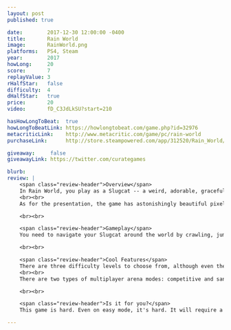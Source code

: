 ```yaml
---
layout: post
published: true

date:        2017-12-30 12:00:00 -0400
title:       Rain World
image:       RainWorld.png
platforms:   PS4, Steam
year:        2017
howLong:     20
score:       7
replayValue: 3
rHalfStar:   false
difficulty:  4
dHalfStar:   true
price:       20
video:       fD_C3JdLkSU?start=210

hasHowLongToBeat:  true
howLongToBeatLink: https://howlongtobeat.com/game.php?id=32976
metacriticLink:    http://www.metacritic.com/game/pc/rain-world
purchaseLink:      http://store.steampowered.com/app/312520/Rain_World/

giveaway:     false
giveawayLink: https://twitter.com/curategames

blurb:
review: |
    <span class="review-header">Overview</span>
    In Rain World, you play as a Slugcat -- a weird, adorable, graceful animal -- in a 2D action-platformer. You are separated from your family during a flood and need to find your way home. You explore a vast, connected environment, consisting of over 1600 rooms (each room takes up the screen), filled with enemies and food. Your Slugcat needs to run away from dangerous  animals and eat pretty much anything smaller than itself in order to hibernate. This relates to the game's titular mechanic, where you need to find protected alcoves for you to hibernate in every so often, otherwise a furious downpour occurs, killing your Slugcat. These alcoves also act as save points where you respawn from if you die or quit out of the game.
    <br><br>
    As for the presentation, the game has astonishingly beautiful pixel art. Considering the number of rooms and the cohesive environment, the developers have accomplished quite a feat. Each room has its own layout and atmosphere, yet feels part of a greater whole. Every animation is fluid, flowing in a completely natural fashion. The animations for your Slugcat and the enemies are combination of regular animation and procedural generation, leading to this fluid motion. It is pleasing to look at it, and one of the more unique animation styles you'll come across in any game.

    <br><br>

    <span class="review-header">Gameplay</span>
    You need to navigate your Slugcat around the world by crawling, jumping, and pouncing. The controls are responsive and natural, letting you control your Slugcat just as you'd like. A large part of the game is mastering the controls, understanding the physics of the game and how to use the controls to achieve a task. Sometimes you'll need to squeeze into small spaces or make a far away jump, and this relies on you inching to edges and climbing poles. It can get tiresome to try to master the controls to make difficult jumps or evade enemies, since this will usually result in many deaths or falling to an area you didn't want to go to. It's satisfying when you master the controls and can navigate with ease, but getting to this point requires a lot of patience. You will constantly be faced with enemies that want to eat you, and there is little you can do other than evade them. Sometimes you'll have a weapon, like a spear, which you can throw to kill an enemy, but  mostly you'll be defenseless and on the run. The majority of the game is spent exploring the environment, traveling from room to room to find safe-spaces to hide from the rain and save. In order to save, you'll need to have eaten the proper amount of food by finding smaller creatures for your Slugcat to enjoy.

    <br><br>

    <span class="review-header">Cool Features</span>
    There are three difficulty levels to choose from, although even the easiest difficulty still makes for a hard game. The difficulty levels change how much food you need to save, how many enemies you encounter, and a couple other gameplay elements.
    <br><br>
    There are two types of multiplayer arena modes: competitive and sandbox. In competitive mode, you can catch food and kill enemies and opponents for points. In sandbox mode, you can create your own connected rooms with items and creatures.

    <br><br>

    <span class="review-header">Is it for you?</span>
    This game is hard. Even on easy mode, it's hard. It will require a lot of patience and attempts to work through each portion of the game. If you have patience and are looking for a challenge, then Rain World is probably right up your alley. The gameplay is smooth and the art is beautiful. The game is fully fleshed out, with a slew of interesting mechanics based on just a small number of controls. The environments are stunning and the procedural generation used for the animation is something almost entirely unique to the game. There is a lot to like in this game -- responsive platforming, simple and fun killing mechanics, and even some stealth. The main draw is whether or not you can deal with dying over and over, being forced to restart at your most recent save point. If you think you can handle that, then go explore what Rain World has to offer.

---
```

